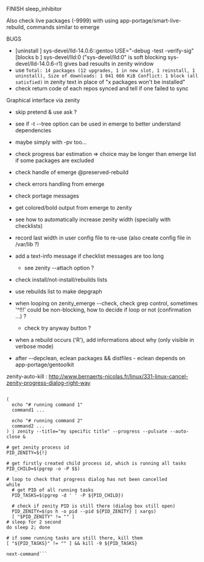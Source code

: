 FINISH sleep_inhibitor

Also check live packages (-9999) with using app-portage/smart-live-rebuild, commands similar to emerge

BUGS
-	[uninstall     ] sys-devel/lld-14.0.6::gentoo  USE="-debug -test -verify-sig" 
	[blocks b      ] sys-devel/lld:0 ("sys-devel/lld:0" is soft blocking sys-devel/lld-14.0.6-r1)
gives bad resuults in zenity window
-	use ```Total: 14 packages (12 upgrades, 1 in new slot, 1 reinstall, 1 uninstall), Size of downloads: 1 041 666 KiB
Conflict: 1 block (all satisfied)``` in zenity text in place of "x packages won't be installed"
-	check return code of each repos synced and tell if one failed to sync

Graphical interface via zenity
- skip pretend & use ask ?

- see if -t --tree option can be used in emerge to better understand dependencies
- maybe simply with -pv too...
- check progress bar estimation => choice may be longer than emerge list if some packages are excluded

- check handle of emerge @preserved-rebuild
- check errors handling from emerge
- check portage messages

- get colored/bold output from emerge to zenity

- see how to automatically increase zenity width (specially with checklists)
- record last width in user config file to re-use (also create config file in /var/lib ?)
- add a text-info message if checklist messages are too long
	- see zenity --attach option ?

- check install/not-install/rebuilds lists
- use rebuilds list to make depgraph
- when looping on zenity_emerge --check, check grep control, sometimes '^!!!' could be non-blocking, how to decide if loop or not (confirmation ...) ?
	- check try anyway button ?

- when a rebuild occurs ('R'), add informations about why (only visible in verbose mode)

- after --depclean, eclean packages && distfiles - eclean depends on app-portage/gentoolkit

zenity-auto-kill : 
http://www.bernaerts-nicolas.fr/linux/331-linux-cancel-zenity-progress-dialog-right-way
```...

(
  echo "# running command 1"
  command1 ...

  echo "# running command 2"
  command2 ...
) | zenity --title="my specific title" --progress --pulsate --auto-close &

# get zenity process id
PID_ZENITY=${!}

# get firstly created child process id, which is running all tasks
PID_CHILD=$(pgrep -o -P $$)

# loop to check that progress dialog has not been cancelled
while
  # get PID of all running tasks
  PID_TASKS=$(pgrep -d ' ' -P ${PID_CHILD})

  # check if zenity PID is still there (dialog box still open)
  PID_ZENITY=$(ps h -o pid --pid ${PID_ZENITY} | xargs)
  [ "$PID_ZENITY" != "" ]  
# sleep for 2 second
do sleep 2; done

# if some running tasks are still there, kill them
[ "${PID_TASKS}" != "" ] && kill -9 ${PID_TASKS}

next-command```

